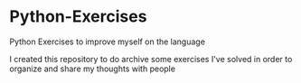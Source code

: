 # Python-Exercises
Python Exercises to improve myself on the language

  I created this repository to do archive some exercises I've solved in order to organize and share my thoughts with people
